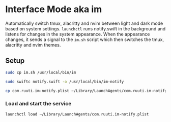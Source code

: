 # Interface Mode aka im

Automatically switch tmux, alacritty and nvim between light and dark mode based on system settings. `launchctl` runs notify.swift in the background and listens for changes in the system appearance. When the appearance changes, it sends a signal to the `im.sh` script which then switches the tmux, alacritty and nvim themes.

## Setup

```bash
sudo cp im.sh /usr/local/bin/im
```

```bash
sudo swiftc notify.swift -o /usr/local/bin/im-notify
```

```bash
cp com.ruuti.im-notify.plist ~/Library/LaunchAgents/com.ruuti.im-notify.plist
```

### Load and start the service

```bash
launchctl load ~/Library/LaunchAgents/com.ruuti.im-notify.plist
```

